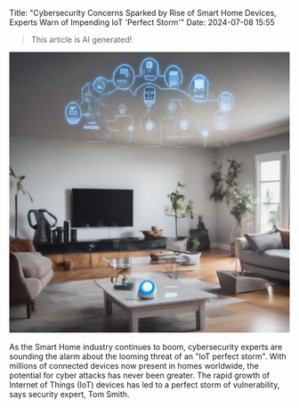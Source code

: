 Title: "Cybersecurity Concerns Sparked by Rise of Smart Home Devices, Experts Warn of Impending IoT 'Perfect Storm'"
Date: 2024-07-08 15:55

> This article is AI generated!

![Alt Text](images/2024-07-08-cybersecurity-concerns-sparked-by-rise-of-smart-home-devices-experts-warn-of-impending-iot-perfect-storm.png)

As the Smart Home industry continues to boom, cybersecurity experts are sounding the alarm about the looming threat of an "IoT perfect storm". With millions of connected devices now present in homes worldwide, the potential for cyber attacks has never been greater. The rapid growth of Internet of Things (IoT) devices has led to a perfect storm of vulnerability, says security expert, Tom Smith.